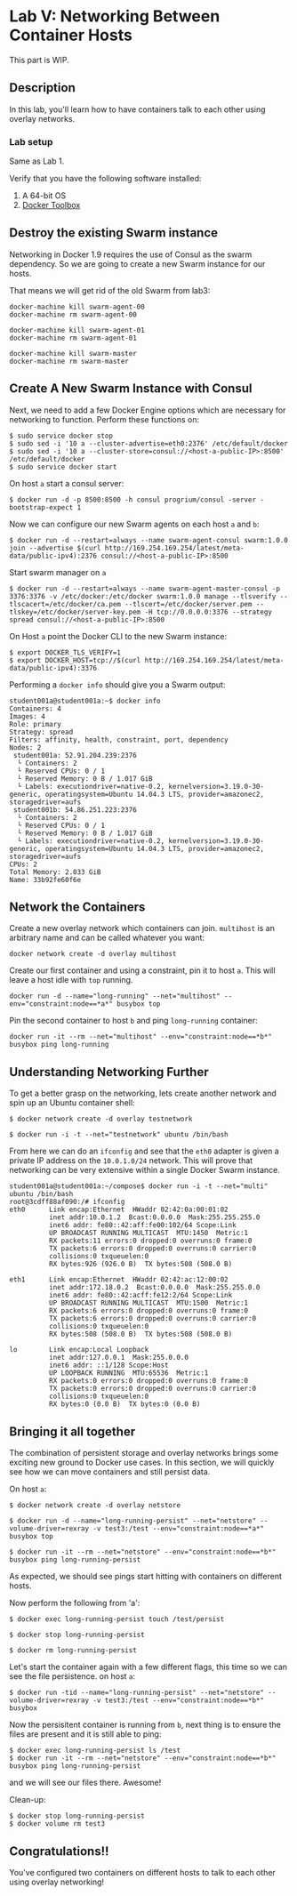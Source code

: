 Lab V: Networking Between Container Hosts
===============================

This part is WIP.

## Description

In this lab, you'll learn how to have containers talk to each other using overlay networks.

### Lab setup

Same as Lab 1.

Verify that you have the following software installed:

1. A 64-bit OS
2. [Docker Toolbox](https://www.docker.com/toolbox)

## Destroy the existing Swarm instance
Networking in Docker 1.9 requires the use of Consul as the swarm dependency. So we are going to create a new Swarm instance for our hosts.

That means we will get rid of the old Swarm from lab3:

```
docker-machine kill swarm-agent-00
docker-machine rm swarm-agent-00

docker-machine kill swarm-agent-01
docker-machine rm swarm-agent-01

docker-machine kill swarm-master
docker-machine rm swarm-master
```

## Create A New Swarm Instance with Consul
Next, we need to add a few Docker Engine options which are necessary for networking to function. Perform these functions on:
```
$ sudo service docker stop
$ sudo sed -i '10 a --cluster-advertise=eth0:2376' /etc/default/docker
$ sudo sed -i '10 a --cluster-store=consul://<host-a-public-IP>:8500' /etc/default/docker
$ sudo service docker start
```

On host `a` start a consul server:
```
$ docker run -d -p 8500:8500 -h consul progrium/consul -server -bootstrap-expect 1
```

Now we can configure our new Swarm agents on each host `a` and `b`:
```
$ docker run -d --restart=always --name swarm-agent-consul swarm:1.0.0 join --advertise $(curl http://169.254.169.254/latest/meta-data/public-ipv4):2376 consul://<host-a-public-IP>:8500
```

Start swarm manager on `a`
```
$ docker run -d --restart=always --name swarm-agent-master-consul -p 3376:3376 -v /etc/docker:/etc/docker swarm:1.0.0 manage --tlsverify --tlscacert=/etc/docker/ca.pem --tlscert=/etc/docker/server.pem --tlskey=/etc/docker/server-key.pem -H tcp://0.0.0.0:3376 --strategy spread consul://<host-a-public-IP>:8500
```

On Host `a` point the Docker CLI to the new Swarm instance:
```
$ export DOCKER_TLS_VERIFY=1
$ export DOCKER_HOST=tcp://$(curl http://169.254.169.254/latest/meta-data/public-ipv4):3376
```

Performing a `docker info` should give you a Swarm output:
```
student001a@student001a:~$ docker info
Containers: 4
Images: 4
Role: primary
Strategy: spread
Filters: affinity, health, constraint, port, dependency
Nodes: 2
 student001a: 52.91.204.239:2376
  └ Containers: 2
  └ Reserved CPUs: 0 / 1
  └ Reserved Memory: 0 B / 1.017 GiB
  └ Labels: executiondriver=native-0.2, kernelversion=3.19.0-30-generic, operatingsystem=Ubuntu 14.04.3 LTS, provider=amazonec2, storagedriver=aufs
 student001b: 54.86.251.223:2376
  └ Containers: 2
  └ Reserved CPUs: 0 / 1
  └ Reserved Memory: 0 B / 1.017 GiB
  └ Labels: executiondriver=native-0.2, kernelversion=3.19.0-30-generic, operatingsystem=Ubuntu 14.04.3 LTS, provider=amazonec2, storagedriver=aufs
CPUs: 2
Total Memory: 2.033 GiB
Name: 33b92fe60f6e
```

## Network the Containers
Create a new overlay network which containers can join. `multihost` is an arbitrary name and can be called whatever you want:
```
docker network create -d overlay multihost
```

Create our first container and using a constraint, pin it to host `a`. This will leave a host idle with `top` running.
```
docker run -d --name="long-running" --net="multihost" --env="constraint:node==*a*" busybox top
```

Pin the second container to host `b` and ping `long-running` container:
```
docker run -it --rm --net="multihost" --env="constraint:node==*b*" busybox ping long-running
```

## Understanding Networking Further

To get a better grasp on the networking, lets create another network and spin up an Ubuntu container shell:

```
$ docker network create -d overlay testnetwork

$ docker run -i -t --net="testnetwork" ubuntu /bin/bash
```

From here we can do an `ifconfig` and see that the `eth0` adapter is given a private IP address on the `10.0.1.0/24` network. This will prove that networking can be very extensive within a single Docker Swarm instance.

```
student001a@student001a:~/compose$ docker run -i -t --net="multi" ubuntu /bin/bash
root@3cdff88af090:/# ifconfig
eth0      Link encap:Ethernet  HWaddr 02:42:0a:00:01:02
          inet addr:10.0.1.2  Bcast:0.0.0.0  Mask:255.255.255.0
          inet6 addr: fe80::42:aff:fe00:102/64 Scope:Link
          UP BROADCAST RUNNING MULTICAST  MTU:1450  Metric:1
          RX packets:11 errors:0 dropped:0 overruns:0 frame:0
          TX packets:6 errors:0 dropped:0 overruns:0 carrier:0
          collisions:0 txqueuelen:0
          RX bytes:926 (926.0 B)  TX bytes:508 (508.0 B)

eth1      Link encap:Ethernet  HWaddr 02:42:ac:12:00:02
          inet addr:172.18.0.2  Bcast:0.0.0.0  Mask:255.255.0.0
          inet6 addr: fe80::42:acff:fe12:2/64 Scope:Link
          UP BROADCAST RUNNING MULTICAST  MTU:1500  Metric:1
          RX packets:6 errors:0 dropped:0 overruns:0 frame:0
          TX packets:6 errors:0 dropped:0 overruns:0 carrier:0
          collisions:0 txqueuelen:0
          RX bytes:508 (508.0 B)  TX bytes:508 (508.0 B)

lo        Link encap:Local Loopback
          inet addr:127.0.0.1  Mask:255.0.0.0
          inet6 addr: ::1/128 Scope:Host
          UP LOOPBACK RUNNING  MTU:65536  Metric:1
          RX packets:0 errors:0 dropped:0 overruns:0 frame:0
          TX packets:0 errors:0 dropped:0 overruns:0 carrier:0
          collisions:0 txqueuelen:0
          RX bytes:0 (0.0 B)  TX bytes:0 (0.0 B)
```


## Bringing it all together

The combination of persistent storage and overlay networks brings some exciting new ground to Docker use cases. In this section, we will quickly see how we can move containers and still persist data.

On host `a`:
```
$ docker network create -d overlay netstore

$ docker run -d --name="long-running-persist" --net="netstore" --volume-driver=rexray -v test3:/test --env="constraint:node==*a*" busybox top

$ docker run -it --rm --net="netstore" --env="constraint:node==*b*" busybox ping long-running-persist
```

As expected, we should see pings start hitting with containers on different hosts.

Now perform the following from 'a':
```
$ docker exec long-running-persist touch /test/persist

$ docker stop long-running-persist

$ docker rm long-running-persist
```

Let's start the container again with a few different flags, this time so we can see the file persistence. on host `a`:
```
$ docker run -tid --name="long-running-persist" --net="netstore" --volume-driver=rexray -v test3:/test --env="constraint:node==*b*" busybox
```

Now the persisitent container is running from `b`, next thing is to ensure the files are present and it is still able to ping:
```
$ docker exec long-running-persist ls /test
$ docker run -it --rm --net="netstore" --env="constraint:node==*b*" busybox ping long-running-persist
```

and we will see our files there. Awesome!

Clean-up:
```
$ docker stop long-running-persist
$ docker volume rm test3
```

## Congratulations!!

You've configured two containers on different hosts to talk to each other using overlay networking!
